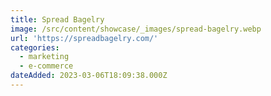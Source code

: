```yaml
---
title: Spread Bagelry
image: /src/content/showcase/_images/spread-bagelry.webp
url: 'https://spreadbagelry.com/'
categories:
  - marketing
  - e-commerce
dateAdded: 2023-03-06T18:09:38.000Z
---
```



